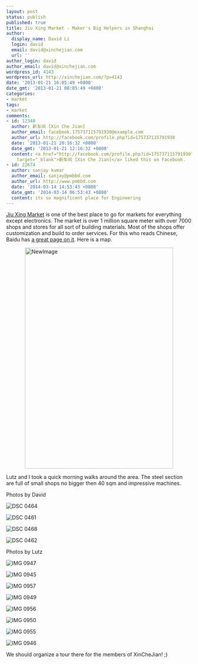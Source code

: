 ```yaml
---
layout: post
status: publish
published: true
title: Jiu Xing Market - Maker's Big Helpers in Shanghai
author:
  display_name: David Li
  login: david
  email: david@xinchejian.com
  url: ''
author_login: david
author_email: david@xinchejian.com
wordpress_id: 4143
wordpress_url: http://xinchejian.com/?p=4143
date: '2013-01-21 16:05:49 +0800'
date_gmt: '2013-01-21 08:05:49 +0800'
categories:
- market
tags:
- market
comments:
- id: 12340
  author: 新车间 [Xin Che Jian]
  author_email: facebook.175737115791930@example.com
  author_url: http://facebook.com/profile.php?id=175737115791930
  date: '2013-01-21 20:16:32 +0800'
  date_gmt: '2013-01-21 12:16:32 +0800'
  content: <a href="http://facebook.com/profile.php?id=175737115791930"
    target="_blank">新车间 [Xin Che Jian]</a> liked this on Facebook.
- id: 22674
  author: sanjay kumar
  author_email: sanjay@pmbbd.com
  author_url: http://www.pmbbd.com
  date: '2014-03-14 14:53:43 +0800'
  date_gmt: '2014-03-14 06:53:43 +0800'
  content: its so magnificent place for Engineering
---
```

<p><a href="http://www.jiuxing.com.cn/" target="_blank">Jiu Xing Market</a> is one of the best place to go for markets for everything except electronics. The market is over 1 million square meter with over 7000 shops and stores for all sort of building materials. Most of the shops offer customization and build to order services. For this who reads Chinese, Baidu has <a href="http://baike.baidu.com/view/2362721.htm" href="_blank">a great page on it</a>. Here is a map. </p>
<p><img style="display:block; margin-left:auto; margin-right:auto;" src="/uploads/2013/01/NewImage.png" alt="NewImage" title="NewImage.png" border="0" width="402" height="600" /></p>
<p>Lutz and I took a quick morning walks around the area. The steel section are full of small shops no bigger then 40 sqm and impressive machines. </p>
<p>Photos by David</p></p>
<p><img style="display:block; margin-left:auto; margin-right:auto;" src="/uploads/2013/01/DSC_0464.jpg" alt="DSC 0464" title="DSC_0464.JPG" border="0"  /></p></p>
<p><img style="display:block; margin-left:auto; margin-right:auto;" src="/uploads/2013/01/DSC_0461.jpg" alt="DSC 0461" title="DSC_0461.JPG" border="0"  /></p></p>
<p><img style="display:block; margin-left:auto; margin-right:auto;" src="/uploads/2013/01/DSC_0468.jpg" alt="DSC 0468" title="DSC_0468.JPG" border="0"  /></p></p>
<p><img style="display:block; margin-left:auto; margin-right:auto;" src="/uploads/2013/01/DSC_0462.jpg" alt="DSC 0462" title="DSC_0462.JPG" border="0"  /></p></p>
<p>Photos by Lutz</p></p>
<p><img style="display:block; margin-left:auto; margin-right:auto;" src="/uploads/2013/01/IMG_0947.jpg" alt="IMG 0947" title="IMG_0947.JPG" border="0"/></p></p>
<p><img style="display:block; margin-left:auto; margin-right:auto;" src="/uploads/2013/01/IMG_0945.jpg" alt="IMG 0945" title="IMG_0945.JPG" border="0"/></p></p>
<p><img style="display:block; margin-left:auto; margin-right:auto;" src="/uploads/2013/01/IMG_0957.jpg" alt="IMG 0957" title="IMG_0957.JPG" border="0"/></p></p>
<p><img style="display:block; margin-left:auto; margin-right:auto;" src="/uploads/2013/01/IMG_0949.jpg" alt="IMG 0949" title="IMG_0949.JPG" border="0"/></p></p>
<p><img style="display:block; margin-left:auto; margin-right:auto;" src="/uploads/2013/01/IMG_0956.jpg" alt="IMG 0956" title="IMG_0956.JPG" border="0"/></p></p>
<p><img style="display:block; margin-left:auto; margin-right:auto;" src="/uploads/2013/01/IMG_0950.jpg" alt="IMG 0950" title="IMG_0950.JPG" border="0"/></p></p>
<p><img style="display:block; margin-left:auto; margin-right:auto;" src="/uploads/2013/01/IMG_0955.jpg" alt="IMG 0955" title="IMG_0955.JPG" border="0"/></p></p>
<p><img style="display:block; margin-left:auto; margin-right:auto;" src="/uploads/2013/01/IMG_0946.jpg" alt="IMG 0946" title="IMG_0946.JPG" border="0"/></p></p>
<p>We should organize a tour there for the members of XinCheJian! ;)</p>
